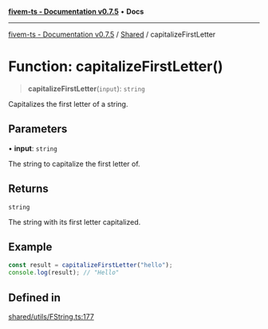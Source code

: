 [**fivem-ts - Documentation v0.7.5**](../../../README.md) • **Docs**

***

[fivem-ts - Documentation v0.7.5](../../../README.md) / [Shared](../README.md) / capitalizeFirstLetter

# Function: capitalizeFirstLetter()

> **capitalizeFirstLetter**(`input`): `string`

Capitalizes the first letter of a string.

## Parameters

• **input**: `string`

The string to capitalize the first letter of.

## Returns

`string`

The string with its first letter capitalized.

## Example

```ts
const result = capitalizeFirstLetter("hello");
console.log(result); // "Hello"
```

## Defined in

[shared/utils/FString.ts:177](https://github.com/Purpose-Dev/fivem-ts/blob/main/src/shared/utils/FString.ts#L177)
